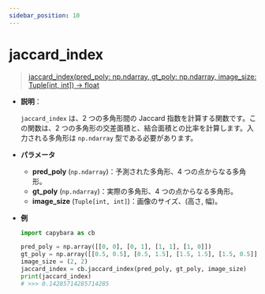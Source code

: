 ```yaml
---
sidebar_position: 10
---
```


# jaccard_index

> [jaccard_index(pred_poly: np.ndarray, gt_poly: np.ndarray, image_size: Tuple[int, int]) -> float](https://github.com/DocsaidLab/Capybara/blob/975d62fba4f76db59e715c220f7a2af5ad8d050e/capybara/structures/functionals.py#L95)

- **説明**：

  `jaccard_index` は、2 つの多角形間の Jaccard 指数を計算する関数です。この関数は、2 つの多角形の交差面積と、結合面積との比率を計算します。入力される多角形は `np.ndarray` 型である必要があります。

- **パラメータ**

  - **pred_poly** (`np.ndarray`)：予測された多角形、4 つの点からなる多角形。
  - **gt_poly** (`np.ndarray`)：実際の多角形、4 つの点からなる多角形。
  - **image_size** (`Tuple[int, int]`)：画像のサイズ、(高さ, 幅)。

- **例**

  ```python
  import capybara as cb

  pred_poly = np.array([[0, 0], [0, 1], [1, 1], [1, 0]])
  gt_poly = np.array([[0.5, 0.5], [0.5, 1.5], [1.5, 1.5], [1.5, 0.5]])
  image_size = (2, 2)
  jaccard_index = cb.jaccard_index(pred_poly, gt_poly, image_size)
  print(jaccard_index)
  # >>> 0.14285714285714285
  ```
